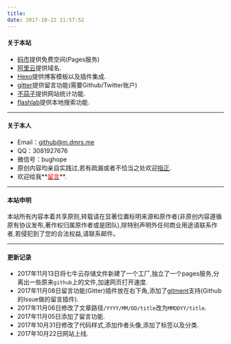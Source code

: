```yaml
---
title: 
date: 2017-10-22 11:57:52
---
```

#### 关于本站
- [码市](https://coding.net/?from=dmrs.me)提供免费空间(Pages服务)
- [阿里云](https://www.aliyun.com/?from=dmrs.me)提供域名.
- [Hexo](https://hexo.io/zh-cn/?from=dmrs.me)提供博客模板以及插件集成.
- [gitter](https://gitter.im?from=dmrs.me)提供留言功能(需要Github/Twitter账户)
- [不蒜子](http://ibruce.info/2015/04/04/busuanzi/?from=dmrs.me)提供网站统计功能.
- [flashlab](https://github.com/flashlab/hexo-generator-search/?from=dmrs.me)提供本地搜索功能.


---

#### 关于本人
- Email：github@m.dmrs.me
- QQ：3081927676
- 微信号：bughope 
- 原创内容均亲自实践过,若有疏漏或者不恰当之处欢迎[指正](https://gitter.im/maskspace/Lobby?from=dmrs.me).
- 欢迎给我**[<font color="red">留言</font>](https://gitter.im/maskspace/Lobby?from=dmrs.me)**.


---

#### 本站申明
本站所有内容本着共享原则,转载请在显著位置标明来源和原作者(非原创内容遵循原有协议发布,著作权归属原作者或是团队),除特别声明外任何商业用途请联系作者,若侵犯到了您的合法权益,请联系邮件。
   
---
[comment]: 个人常用网站</br>
[comment]: [基金均线分析](http://ionia-code.gitee.io/fundtool/html/index.html)</br>
[comment]: 数据来自天天基金网,由于原数据接口是http的为了防止跨域问题,采用http,挂在开源中国的[码云](https://gitee.com)上. 


#### 更新记录
- 2017年11月13日将七牛云存储文件新建了一个工厂,独立了一个pages服务,分离出一些原来`github`上的文件,加速网页打开速度.
- 2017年11月08日留言功能(Gitter)插件放在右下角,添加了[gitment](https://imsun.net/posts/gitment-introduction/#more)支持(Github的Issue做的留言插件).
- 2017年11月06日修改了文章路径`/YYYY/MM/DD/title`改为`MMDDYY/title`.
- 2017年11月05日添加了留言功能.
- 2017年10月31日修改了代码样式,添加作者头像,添加了标签以及分类.
- 2017年10月22日网站上线.